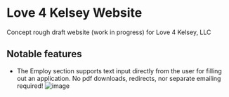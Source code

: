 # Love 4 Kelsey Website
Concept rough draft website (work in progress) for Love 4 Kelsey, LLC

## Notable features
* The Employ section supports text input directly from the user for filling out an application. No pdf downloads, redirects, nor separate emailing required!
![image](https://github.com/dkennard3/Love4Kelsey/assets/46568557/ba3fac30-af53-4324-92b0-1928278ea679)
